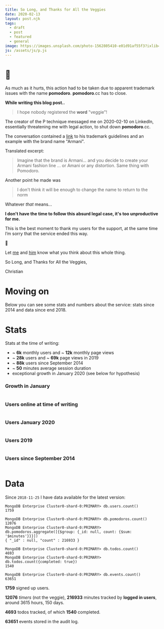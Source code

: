 ```yaml
---
title: So Long, and Thanks for All the Veggies
date: 2020-02-13
layout: post.njk
tags:
  - draft
  - post
  - featured
  - general
image: https://images.unsplash.com/photo-1562805410-e01d91af55f3?ixlib=rb-1.2.1&ixid=eyJhcHBfaWQiOjEyMDd9&auto=format&fit=crop&w=250&q=40
js: /assets/js/p.js
---
```


# 🍅

As much as it hurts, this action had to be taken due to apparent trademark issues with the name <strong class="p">pomodoro</strong>. <strong class="p">pomodoro</strong>.cc has to close.

**While writing this blog post..**

> I hope nobody registered the **word** "veggie"!

The creator of the P technique messaged me on 2020-02-10 on LinkedIn, essentially threatening me with legal action, to shut down <strong class="p">pomodoro</strong>.cc.

The conversation contained a [link](https://francescocirillo.com/pages/pomodoro-trademark-guidelines) to his trademark guidelines and an example with the brand name "Armani".

Translated excerpt:

> Imagine that the brand is Armani… and you decide to create your Armani fashion line ... or Amani or any distortion. Same thing with Pomodoro.

Another point he made was

> I don't think it will be enough to change the name to return to the norm

Whatever *that* means...

**I don't have the time to follow this absurd legal case, it's too unproductive for me.**

This is the best moment to thank my users for the support,
at the same time I’m sorry that the service ended this way.

🍅

Let [me](https://twitter.com/christian_fei) and [him](https://twitter.com/cirillof) know what you think about this whole thing.

So Long, and Thanks for All the Veggies,

Christian

# Moving on

Below you can see some stats and numbers about the service: stats since 2014 and data since end 2018.

# Stats

Stats at the time of writing:

- ~ **6k** monthly users and ~ **12k** monthly page views
- ~ **28k** users and ~ **69k** page views in 2019
- ~ **88k** users since September 2014
- ~ **50** minutes average session duration
- exceptional growth in January 2020 (see below for hypothesis)

### Growth in January
<img lazy="/assets/images/posts/fish/growth-january.png" />

### Users online at time of writing
<img lazy="/assets/images/posts/fish/now.png" />

### Users January 2020
<img lazy="/assets/images/posts/fish/jan-2020.png" />

### Users 2019
<img lazy="/assets/images/posts/fish/2019.png" />

### Users since September 2014
<img lazy="/assets/images/posts/fish/all.png" />

# Data

Since `2018-11-25` I have data available for the latest version:

```
MongoDB Enterprise Cluster0-shard-0:PRIMARY> db.users.count()
1759

MongoDB Enterprise Cluster0-shard-0:PRIMARY> db.pomodoros.count()
12076
MongoDB Enterprise Cluster0-shard-0:PRIMARY> db.pomodoros.aggregate([{$group: {_id: null, count: {$sum: '$minutes'}}}])
{ "_id" : null, "count" : 216933 }

MongoDB Enterprise Cluster0-shard-0:PRIMARY> db.todos.count()
4693
MongoDB Enterprise Cluster0-shard-0:PRIMARY> db.todos.count({completed: true})
1540

MongoDB Enterprise Cluster0-shard-0:PRIMARY> db.events.count()
63651
```


**1759** signed up users.

**12076** *timers* (not the veggie), **216933** minutes tracked by **logged in users**, around 3615 hours, 150 days.

**4693** todos tracked, of which **1540** completed.

**63651** events stored in the audit log.


<img lazy="/assets/images/posts/pomodoro.cc.png">

